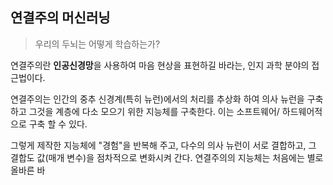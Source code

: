 ## 연결주의 머신러닝
> 우리의 두뇌는 어떻게 학습하는가?

연결주의란 **인공신경망**을 사용하여 마음 현상을 표현하길 바라는, 인지 과학 분야의 접근법이다.

연결주의는 인간의 중추 신경계(특히 뉴런)에서의 처리를 추상화 하여 의사 뉴런을 구축하고 그것을 계층에 다소 모으기 위한 지능체를 구축한다. 이는 소프트웨어/ 하드웨어적으로 구축 할 수 있다. 

그렇게 제작한 지능체에 "경험"을 반복해 주고, 다수의 의사 뉴런이 서로 결합하고, 그 결합도 값(매개 변수)을 점차적으로 변화시켜 간다. 연결주의의 지능체는 처음에는 별로 올바른 바
<!--stackedit_data:
eyJoaXN0b3J5IjpbLTExMTIwMDU2MDgsMTQ0MzE3MDk3N119
-->